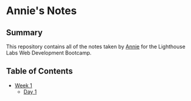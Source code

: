 # Annie's Notes
## Summary 

This repository contains all of the notes taken by [Annie](https://github.com/Annie-r272) for the Lighthouse Labs Web Development Bootcamp.

## Table of Contents

* [Week 1](/Week_1)
  * [Day 1](/Week_1/Day_1)


